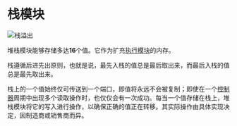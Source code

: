 # 栈模块

![栈溢出](item:tis3d:stack_module)

堆栈模块能够存储多达**16**个值。它作为扩充[执行模块](execution_module.md)的内存。

栈遵循后进先出原则，也就是说，最先入栈的值总是最后取出来，而最后入栈的值总是最先取出来。

栈上的一个值始终仅可传送到一个端口，即值将永远不会被复制；即使在一个[控制器](../block/controller.md)周期中出现多个读取操作时，也仅仅会有一次成功。每当一个值存储在栈上，堆栈模块将它的写入进行操作，以确保正确的值正在转移。其实际操作由具体实现决定，因制造商或销售商而异。
